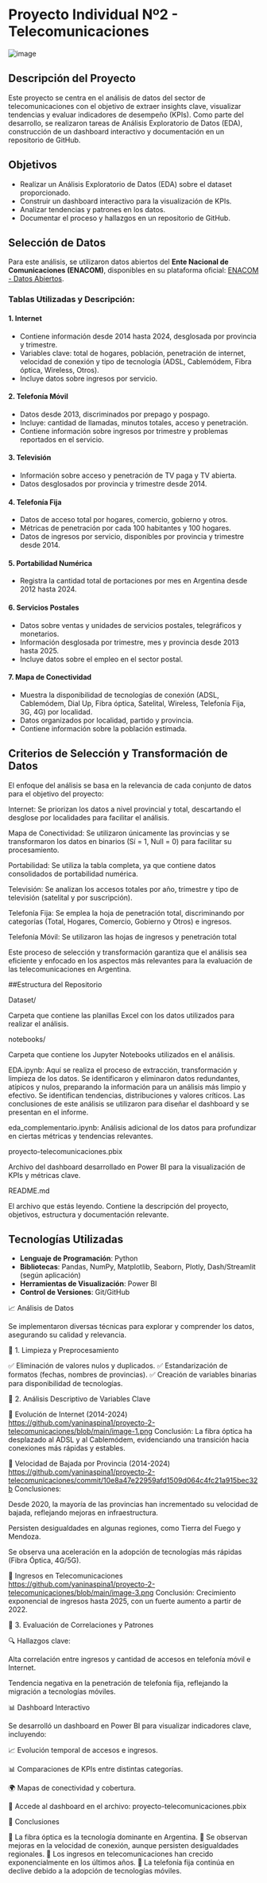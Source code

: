 # Proyecto Individual Nº2 - Telecomunicaciones

![image](https://github.com/user-attachments/assets/e018fdf8-3b05-4aba-9d7d-6456f423b1d0)

## Descripción del Proyecto
Este proyecto se centra en el análisis de datos del sector de telecomunicaciones con el objetivo de extraer insights clave, visualizar tendencias y evaluar indicadores de desempeño (KPIs). Como parte del desarrollo, se realizaron tareas de Análisis Exploratorio de Datos (EDA), construcción de un dashboard interactivo y documentación en un repositorio de GitHub.

## Objetivos
- Realizar un Análisis Exploratorio de Datos (EDA) sobre el dataset proporcionado.
- Construir un dashboard interactivo para la visualización de KPIs.
- Analizar tendencias y patrones en los datos.
- Documentar el proceso y hallazgos en un repositorio de GitHub.

## Selección de Datos
Para este análisis, se utilizaron datos abiertos del **Ente Nacional de Comunicaciones (ENACOM)**, disponibles en su plataforma oficial: [ENACOM - Datos Abiertos](https://indicadores.enacom.gob.ar/datos-abiertos-servicios).

### Tablas Utilizadas y Descripción:
#### 1. **Internet**
- Contiene información desde 2014 hasta 2024, desglosada por provincia y trimestre.
- Variables clave: total de hogares, población, penetración de internet, velocidad de conexión y tipo de tecnología (ADSL, Cablemódem, Fibra óptica, Wireless, Otros).
- Incluye datos sobre ingresos por servicio.

#### 2. **Telefonía Móvil**
- Datos desde 2013, discriminados por prepago y pospago.
- Incluye: cantidad de llamadas, minutos totales, acceso y penetración.
- Contiene información sobre ingresos por trimestre y problemas reportados en el servicio.

#### 3. **Televisión**
- Información sobre acceso y penetración de TV paga y TV abierta.
- Datos desglosados por provincia y trimestre desde 2014.

#### 4. **Telefonía Fija**
- Datos de acceso total por hogares, comercio, gobierno y otros.
- Métricas de penetración por cada 100 habitantes y 100 hogares.
- Datos de ingresos por servicio, disponibles por provincia y trimestre desde 2014.

#### 5. **Portabilidad Numérica**
- Registra la cantidad total de portaciones por mes en Argentina desde 2012 hasta 2024.

#### 6. **Servicios Postales**
- Datos sobre ventas y unidades de servicios postales, telegráficos y monetarios.
- Información desglosada por trimestre, mes y provincia desde 2013 hasta 2025.
- Incluye datos sobre el empleo en el sector postal.

#### 7. **Mapa de Conectividad**
- Muestra la disponibilidad de tecnologías de conexión (ADSL, Cablemódem, Dial Up, Fibra óptica, Satelital, Wireless, Telefonía Fija, 3G, 4G) por localidad.
- Datos organizados por localidad, partido y provincia.
- Contiene información sobre la población estimada.

## Criterios de Selección y Transformación de Datos

El enfoque del análisis se basa en la relevancia de cada conjunto de datos para el objetivo del proyecto:

Internet: Se priorizan los datos a nivel provincial y total, descartando el desglose por localidades para facilitar el análisis.

Mapa de Conectividad: Se utilizaron únicamente las provincias y se transformaron los datos en binarios (Sí = 1, Null = 0) para facilitar su procesamiento.

Portabilidad: Se utiliza la tabla completa, ya que contiene datos consolidados de portabilidad numérica.

Televisión: Se analizan los accesos totales por año, trimestre y tipo de televisión (satelital y por suscripción).

Telefonía Fija: Se emplea la hoja de penetración total, discriminando por categorías (Total, Hogares, Comercio, Gobierno y Otros) e ingresos.

Telefonía Móvil: Se utilizaron las hojas de ingresos y penetración total

Este proceso de selección y transformación garantiza que el análisis sea eficiente y enfocado en los aspectos más relevantes para la evaluación de las telecomunicaciones en Argentina.


##Estructura del Repositorio

Dataset/

Carpeta que contiene las planillas Excel con los datos utilizados para realizar el análisis.

notebooks/

Carpeta que contiene los Jupyter Notebooks utilizados en el análisis.

EDA.ipynb: Aquí se realiza el proceso de extracción, transformación y limpieza de los datos. Se identificaron y eliminaron datos redundantes, atípicos y nulos, preparando la información para un análisis más limpio y efectivo. Se identifican tendencias, distribuciones y valores críticos. Las conclusiones de este análisis se utilizaron para diseñar el dashboard y se presentan en el informe.

eda_complementario.ipynb: Análisis adicional de los datos para profundizar en ciertas métricas y tendencias relevantes.

proyecto-telecomunicaciones.pbix

Archivo del dashboard desarrollado en Power BI para la visualización de KPIs y métricas clave.

README.md

El archivo que estás leyendo. Contiene la descripción del proyecto, objetivos, estructura y documentación relevante.
## Tecnologías Utilizadas
- **Lenguaje de Programación**: Python
- **Bibliotecas**: Pandas, NumPy, Matplotlib, Seaborn, Plotly, Dash/Streamlit (según aplicación)
- **Herramientas de Visualización**: Power BI 
- **Control de Versiones**: Git/GitHub


📈 Análisis de Datos

Se implementaron diversas técnicas para explorar y comprender los datos, asegurando su calidad y relevancia.

🔹 1. Limpieza y Preprocesamiento

✅ Eliminación de valores nulos y duplicados.
✅ Estandarización de formatos (fechas, nombres de provincias).
✅ Creación de variables binarias para disponibilidad de tecnologías.

🔹 2. Análisis Descriptivo de Variables Clave

📌 Evolución de Internet (2014-2024)
https://github.com/yaninaspina1/proyecto-2-telecomunicaciones/blob/main/image-1.png
Conclusión: La fibra óptica ha desplazado al ADSL y al Cablemódem, evidenciando una transición hacia conexiones más rápidas y estables.

📌 Velocidad de Bajada por Provincia (2014-2024)
https://github.com/yaninaspina1/proyecto-2-telecomunicaciones/commit/10e8a47e22959afd1509d064c4fc21a915bec32b
Conclusiones:

Desde 2020, la mayoría de las provincias han incrementado su velocidad de bajada, reflejando mejoras en infraestructura.

Persisten desigualdades en algunas regiones, como Tierra del Fuego y Mendoza.

Se observa una aceleración en la adopción de tecnologías más rápidas (Fibra Óptica, 4G/5G).

📌 Ingresos en Telecomunicaciones
https://github.com/yaninaspina1/proyecto-2-telecomunicaciones/blob/main/image-3.png
Conclusión: Crecimiento exponencial de ingresos hasta 2025, con un fuerte aumento a partir de 2022.

🔹 3. Evaluación de Correlaciones y Patrones

🔍 Hallazgos clave:

Alta correlación entre ingresos y cantidad de accesos en telefonía móvil e Internet.

Tendencia negativa en la penetración de telefonía fija, reflejando la migración a tecnologías móviles.

📊 Dashboard Interactivo

Se desarrolló un dashboard en Power BI para visualizar indicadores clave, incluyendo:

📈 Evolución temporal de accesos e ingresos.

📊 Comparaciones de KPIs entre distintas categorías.

🌍 Mapas de conectividad y cobertura.

📌 Accede al dashboard en el archivo: proyecto-telecomunicaciones.pbix

📌 Conclusiones

🔹 La fibra óptica es la tecnología dominante en Argentina.
🔹 Se observan mejoras en la velocidad de conexión, aunque persisten desigualdades regionales.
🔹 Los ingresos en telecomunicaciones han crecido exponencialmente en los últimos años.
🔹 La telefonía fija continúa en declive debido a la adopción de tecnologías móviles.



